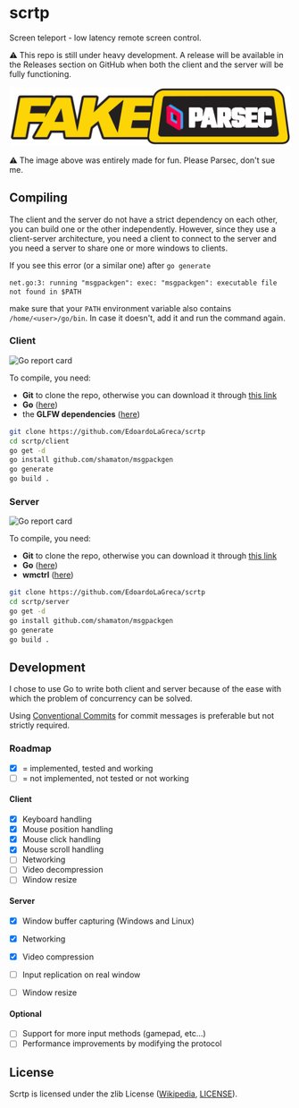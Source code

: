 # scrtp

Screen teleport - low latency remote screen control.

⚠ This repo is still under heavy development. A release will be available in the
Releases section on GitHub when both the client and the server will be fully
functioning.

![fake parsec logo](img/fake_parsec_logo.png)

⚠ The image above was entirely made for fun. Please Parsec, don't sue me.

## Compiling

The client and the server do not have a strict dependency on each other, you can
build one or the other independently. However, since they use a client-server
architecture, you need a client to connect to the server and you need a server
to share one or more windows to clients.

If you see this error (or a similar one) after `go generate`

```
net.go:3: running "msgpackgen": exec: "msgpackgen": executable file not found in $PATH
```

make sure that your `PATH` environment variable also contains
`/home/<user>/go/bin`. In case it doesn't, add it and run the command again.

### Client

![Go report card](https://goreportcard.com/badge/github.com/EdoardoLaGreca/scrtp/client)

To compile, you need:

 - **Git** to clone the repo, otherwise you can download it through
[this link](https://github.com/EdoardoLaGreca/scrtp/archive/refs/heads/main.zip)
 - **Go** ([here](https://go.dev/doc/install))
 - the **GLFW dependencies**
([here](https://github.com/go-gl/glfw#installation))

```sh
git clone https://github.com/EdoardoLaGreca/scrtp
cd scrtp/client
go get -d
go install github.com/shamaton/msgpackgen
go generate
go build .
```

### Server

![Go report card](https://goreportcard.com/badge/github.com/EdoardoLaGreca/scrtp/server)

To compile, you need:

 - **Git** to clone the repo, otherwise you can download it through
[this link](https://github.com/EdoardoLaGreca/scrtp/archive/refs/heads/main.zip)
 - **Go** ([here](https://go.dev/doc/install))
 - **wmctrl** ([here](https://en.wikipedia.org/wiki/Wmctrl))

```sh
git clone https://github.com/EdoardoLaGreca/scrtp
cd scrtp/server
go get -d
go install github.com/shamaton/msgpackgen
go generate
go build .
```

## Development

I chose to use Go to write both client and server because of the ease with which
the problem of concurrency can be solved.

Using [Conventional Commits](https://www.conventionalcommits.org) for commit
messages is preferable but not strictly required.

### Roadmap

- [x] = implemented, tested and working
- [ ] = not implemented, not tested or not working

#### Client

 - [x] Keyboard handling
 - [x] Mouse position handling
 - [x] Mouse click handling
 - [x] Mouse scroll handling
 - [ ] Networking
 - [ ] Video decompression
 - [ ] Window resize

#### Server

 - [x] Window buffer capturing (Windows and Linux)
 - [x] Networking
 - [x] Video compression
 - [ ] Input replication on real window
 - [ ] Window resize


#### Optional

 - [ ] Support for more input methods (gamepad, etc...)
 - [ ] Performance improvements by modifying the protocol

## License

Scrtp is licensed under the zlib License
([Wikipedia](https://en.wikipedia.org/wiki/Zlib_License), [LICENSE](LICENSE)).
